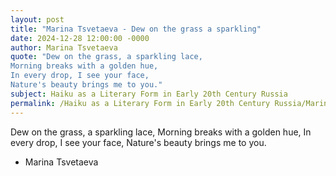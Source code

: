 ```yaml
---
layout: post
title: "Marina Tsvetaeva - Dew on the grass a sparkling"
date: 2024-12-28 12:00:00 -0000
author: Marina Tsvetaeva
quote: "Dew on the grass, a sparkling lace,
Morning breaks with a golden hue,
In every drop, I see your face,
Nature's beauty brings me to you."
subject: Haiku as a Literary Form in Early 20th Century Russia
permalink: /Haiku as a Literary Form in Early 20th Century Russia/Marina Tsvetaeva/Marina Tsvetaeva - Dew on the grass a sparkling
---
```


Dew on the grass, a sparkling lace,
Morning breaks with a golden hue,
In every drop, I see your face,
Nature's beauty brings me to you.

- Marina Tsvetaeva

